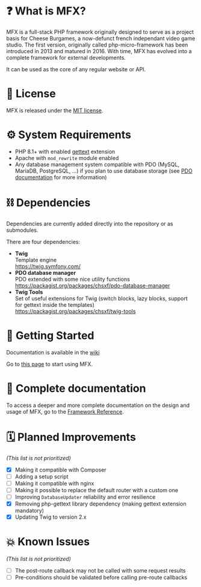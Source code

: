 # ❓ What is MFX?

MFX is a full-stack PHP framework originally designed to serve as a project basis for Cheese Burgames, a now-defunct french independant video game studio. The first version, originally called php-micro-framework has been introduced in 2013 and matured in 2016. With time, MFX has evolved into a complete framework for external developments.

It can be used as the core of any regular website or API.

# 📄 License

MFX is released under the [MIT license](LICENSE).

# ⚙️ System Requirements

* PHP 8.1+ with enabled [gettext](https://www.php.net/manual/fr/book.gettext.php) extension
* Apache with `mod_rewrite` module enabled
* Any database management system compatible with PDO (MySQL, MariaDB, PostgreSQL, ...) if you plan to use database storage (see [PDO documentation](https://www.php.net/manual/en/book.pdo.php) for more information)

# ⛓ Dependencies

Dependencies are currently added directly into the repository or as submodules.

There are four dependencies:

* **Twig**\
  Template engine\
  https://twig.symfony.com/
* **PDO database manager**\
  PDO extended with some nice utility functions\
  https://packagist.org/packages/chsxf/pdo-database-manager
* **Twig Tools**\
  Set of useful extensions for Twig (switch blocks, lazy blocks, support for gettext inside the templates)\
  https://packagist.org/packages/chsxf/twig-tools

# 🚀 Getting Started

Documentation is available in the [wiki](https://github.com/chsxf/mfx/wiki)

Go to [this page](https://github.com/chsxf/mfx/wiki/Getting-Started) to start using MFX.

# 📝 Complete documentation

To access a deeper and more complete documentation on the design and usage of MFX, go to the [Framework Reference](https://github.com/chsxf/mfx/wiki/Framework-Reference).

# 🗓 Planned Improvements

*(This list is not prioritized)*

* [x] Making it compatible with Composer
* [ ] Adding a setup script
* [ ] Making it compatible with nginx
* [ ] Making it possible to replace the default router with a custom one
* [ ] Improving `DatabaseUpdater` reliability and error resilience
* [x] Removing php-gettext library dependency (making gettext extension mandatory)
* [x] Updating Twig to version 2.x

# 💥 Known Issues

*(This list is not prioritized)*

* [ ] The post-route callback may not be called with some request results
* [ ] Pre-conditions should be validated before calling pre-route callbacks
